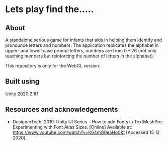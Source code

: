 # Lets play find the.....

## About
A standalone serious game for infants that aids in helping them identify and pronounce letters and numbers. The application replicates the alphabet in upper- and lower-case prompt letters, numbers are from 0 – 26 (not only teaching numbers but reinforcing the number of letters in the alphabet).

This repository is only for the WebGL version.

## Built using
Unity 2020.2.1f1

## Resources and acknowledgements

* DesignerTech, 2019. Unity UI Series - How to add Fonts in TextMeshPro: Experimenting with Font Atlas Sizes. [Online] 
Available at: https://www.youtube.com/watch?v=K64mG0eaHo0&t
[Accessed 15 12 2020].
